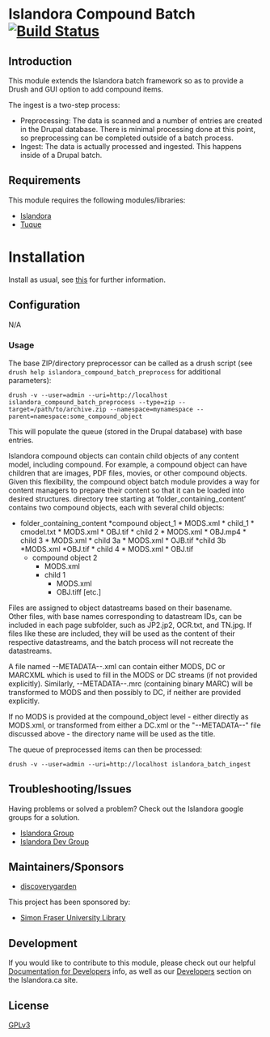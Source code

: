 # Islandora Compound Batch [![Build Status](https://travis-ci.org/discoverygarden/islandora_newspaper_batch.png?branch=7.x)](https://travis-ci.org/discoverygarden/islandora_newspaper_batch)

## Introduction

This module extends the Islandora batch framework so as to provide a Drush and
GUI option to add compound items.

The ingest is a two-step process:

* Preprocessing: The data is scanned and a number of entries are created in the
  Drupal database.  There is minimal processing done at this point, so preprocessing can
  be completed outside of a batch process.
* Ingest: The data is actually processed and ingested. This happens inside of
  a Drupal batch.

## Requirements

This module requires the following modules/libraries:

* [Islandora](https://github.com/islandora/islandora)
* [Tuque](https://github.com/islandora/tuque)


# Installation

Install as usual, see [this](https://drupal.org/documentation/install/modules-themes/modules-7) for further information.

## Configuration

N/A

### Usage

The base ZIP/directory preprocessor can be called as a drush script (see `drush help islandora_compound_batch_preprocess` for additional parameters):

`drush -v --user=admin --uri=http://localhost islandora_compound_batch_preprocess --type=zip --target=/path/to/archive.zip --namespace=mynamespace --parent=namespace:some_compound_object`

This will populate the queue (stored in the Drupal database) with base entries.

Islandora compound objects can contain child objects of any content model, including compound. 
For example, a compound object can have children that are images, PDF files, movies, or other compound objects. 
Given this flexibility, the compound object batch module provides a way for content managers to prepare their content so that it can be loaded into desired structures.
directory tree starting at ‘folder_containing_content’ contains two compound objects, each with several child objects:


* folder_containing_content
    *compound object_1
		* MODS.xml
        * child_1
        	* cmodel.txt
            * MODS.xml
            * OBJ.tif
        * child 2
            * MODS.xml
            * OBJ.mp4
        * child 3
            * MODS.xml
            * child 3a
                * MODS.xml
                * OJB.tif
            *child 3b
                *MODS.xml
                *OBJ.tif
        * child 4
            * MODS.xml
            * OBJ.tif
    * compound object 2
        * MODS.xml
        * child 1
            * MODS.xml
            * OBJ.tiff
        [etc.]

Files are assigned to object datastreams based on their basename.  
Other files, with base names corresponding to datastream IDs, can be included in each page subfolder, such as JP2.jp2, OCR.txt, and TN.jpg. 
If files like these are included, they will be used as the content of their respective datastreams, and the batch process will not recreate the datastreams.

A file named --METADATA--.xml can contain either MODS, DC or MARCXML which is used to fill in the MODS or DC streams (if not provided explicitly). Similarly, --METADATA--.mrc (containing binary MARC) will be transformed to MODS and then possibly to DC, if neither are provided explicitly.

If no MODS is provided at the compound_object level - either directly as MODS.xml, or transformed from either a DC.xml or the "--METADATA--" file discussed above - the directory name will be used as the title.

The queue of preprocessed items can then be processed:

`drush -v --user=admin --uri=http://localhost islandora_batch_ingest`

## Troubleshooting/Issues

Having problems or solved a problem? Check out the Islandora google groups for a solution.

* [Islandora Group](https://groups.google.com/forum/?hl=en&fromgroups#!forum/islandora)
* [Islandora Dev Group](https://groups.google.com/forum/?hl=en&fromgroups#!forum/islandora-dev)

## Maintainers/Sponsors

* [discoverygarden](https://github.com/discoverygarden)

This project has been sponsored by:

* [Simon Fraser University Library](http://www.lib.sfu.ca/)

## Development

If you would like to contribute to this module, please check out our helpful [Documentation for Developers](https://github.com/Islandora/islandora/wiki#wiki-documentation-for-developers) info, as well as our [Developers](http://islandora.ca/developers) section on the Islandora.ca site.

## License

[GPLv3](http://www.gnu.org/licenses/gpl-3.0.txt)
